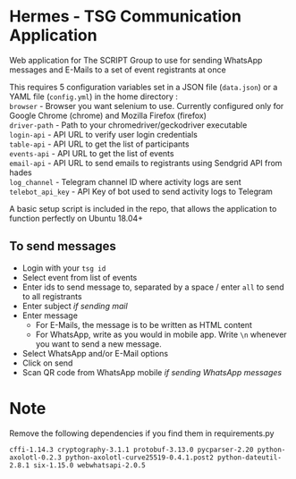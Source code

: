 # Hermes - TSG Communication Application

Web application for The SCRIPT Group to use for sending WhatsApp messages and E-Mails to a set of event registrants at once

This requires 5 configuration variables set in a JSON file (`data.json`) or a YAML file (`config.yml`) in the home directory :<br/>
`browser` - Browser you want selenium to use. Currently configured only for Google Chrome (chrome) and Mozilla Firefox (firefox)<br/>
`driver-path` - Path to your chromedriver/geckodriver executable<br/>
`login-api` - API URL to verify user login credentials<br/>
`table-api` - API URL to get the list of participants<br/>
`events-api` - API URL to get the list of events<br/>
`email-api` - API URL to send emails to registrants using Sendgrid API from hades<br/>
`log_channel` - Telegram channel ID where activity logs are sent<br/>
`telebot_api_key` - API Key of bot used to send activity logs to Telegram<br/>

A basic setup script is included in the repo, that allows the application to function perfectly on Ubuntu 18.04+

## To send messages
- Login with your `tsg id`
- Select event from list of events
- Enter ids to send message to, separated by a space / enter `all` to send to all registrants
- Enter subject _if sending mail_
- Enter message
    - For E-Mails, the message is to be written as HTML content
    - For WhatsApp, write as you would in mobile app. Write `\n` whenever you want to send a new message.
- Select WhatsApp and/or E-Mail options
- Click on send
- Scan QR code from WhatsApp mobile _if sending WhatsApp messages_

# Note

Remove the following dependencies if you find them in requirements.py
```
cffi-1.14.3 cryptography-3.1.1 protobuf-3.13.0 pycparser-2.20 python-axolotl-0.2.3 python-axolotl-curve25519-0.4.1.post2 python-dateutil-2.8.1 six-1.15.0 webwhatsapi-2.0.5
```
